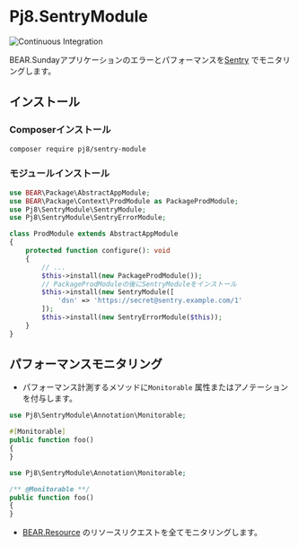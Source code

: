 # Pj8.SentryModule

![Continuous Integration](https://github.com/pj8/pj8.sentrymodule/workflows/Continuous%20Integration/badge.svg)

BEAR.Sundayアプリケーションのエラーとパフォーマンスを[Sentry](https://docs.sentry.io/platforms/php/) でモニタリングします。

## インストール

### Composerインストール

```bash
composer require pj8/sentry-module
```

### モジュールインストール

```php
use BEAR\Package\AbstractAppModule;
use BEAR\Package\Context\ProdModule as PackageProdModule;
use Pj8\SentryModule\SentryModule;
use Pj8\SentryModule\SentryErrorModule;

class ProdModule extends AbstractAppModule
{
    protected function configure(): void
    {
        // ...
        $this->install(new PackageProdModule());
        // PackageProdModuleの後にSentryModuleをインストール
        $this->install(new SentryModule([
            'dsn' => 'https://secret@sentry.example.com/1'
        ]);
        $this->install(new SentryErrorModule($this));
    }
}
```

## パフォーマンスモニタリング

- パフォーマンス計測するメソッドに`Monitorable` 属性またはアノテーションを付与します。

```php
use Pj8\SentryModule\Annotation\Monitorable;

#[Monitorable]
public function foo()
{
}
```

```php
use Pj8\SentryModule\Annotation\Monitorable;

/** @Monitorable **/
public function foo()
{
}
```

- [BEAR.Resource](https://github.com/bearsunday/BEAR.Resource) のリソースリクエストを全てモニタリングします。
